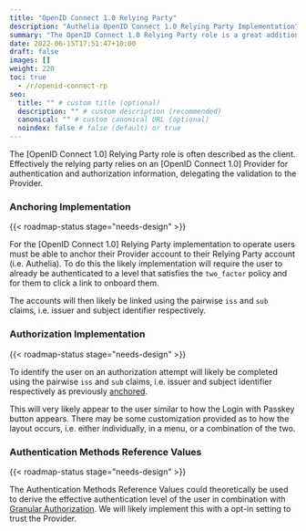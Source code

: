 ```yaml
---
title: "OpenID Connect 1.0 Relying Party"
description: "Authelia OpenID Connect 1.0 Relying Party Implementation"
summary: "The OpenID Connect 1.0 Relying Party role is a great addition to the existing authentication methods Authelia provides."
date: 2022-06-15T17:51:47+10:00
draft: false
images: []
weight: 220
toc: true
  - /r/openid-connect-rp
seo:
  title: "" # custom title (optional)
  description: "" # custom description (recommended)
  canonical: "" # custom canonical URL (optional)
  noindex: false # false (default) or true
---
```


The [OpenID Connect 1.0] Relying Party role is often described as the client. Effectively the relying party relies on an
[OpenID Connect 1.0] Provider for authentication and authorization information, delegating the validation to the
Provider.

### Anchoring Implementation

{{< roadmap-status stage="needs-design" >}}

For the [OpenID Connect 1.0] Relying Party implementation to operate users must be able to anchor their Provider account
to their Relying Party account (i.e. Authelia). To do this the likely implementation will require the user to already be
authenticated to a level that satisfies the `two_factor` policy and for them to click a link to onboard them.

The accounts will then likely be linked using the pairwise `iss` and `sub` claims, i.e. issuer and subject identifier
respectively.

### Authorization Implementation

{{< roadmap-status stage="needs-design" >}}

To identify the user on an authorization attempt will likely be completed using the pairwise `iss` and `sub` claims,
i.e. issuer and subject identifier respectively as previously [anchored](#anchoring-implementation).

This will very likely appear to the user similar to how the Login with Passkey button appears. There may be some
customization provided as to how the layout occurs, i.e. either individually, in a menu, or a combination of the two.

### Authentication Methods Reference Values

{{< roadmap-status stage="needs-design" >}}

The Authentication Methods Reference Values could theoretically be used to derive the effective authentication level of
the user in combination with [Granular Authorization](../active/granular-authorization.md). We will likely implement
this with a opt-in setting to trust the Provider.
